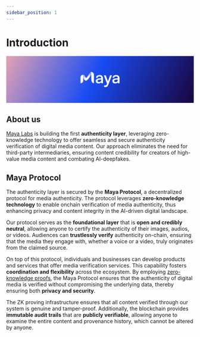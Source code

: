 ```yaml
---
sidebar_position: 1
---
```


# Introduction

![Maya Logo](./maya.PNG)

## About us
[Maya Labs](https://mayalabs.tech) is building the first **authenticity layer**, leveraging zero-knowledge technology to offer seamless 
and secure authenticity verification of digital media content. Our approach eliminates the need for third-party intermediaries, ensuring content
credibility for creators of high-value media content and combating AI-deepfakes.

## Maya Protocol
The authenticity layer is secured by the **Maya Protocol**, a decentralized protocol for media authenticity.
The protocol leverages **zero-knowledge technology** to enable onchain verification of media authenticity, thus enhancing privacy and content integrity in the AI-driven digital landscape.

Our protocol serves as the **foundational layer** that is **open and credibly neutral**, allowing anyone to certify the authenticity of their images, audios, or videos.
Audiences can **trustlessly verify** authenticity on-chain, ensuring that the media they engage with, whether a voice or a video, truly originates from the claimed source.

On top of this protocol, individuals and businesses can develop products and services that offer media verification services. This capability fosters **coordination and flexibility** across the ecosystem.
By employing [zero-knowledge proofs](https://en.wikipedia.org/wiki/Zero-knowledge_proof), the Maya Protocol ensures that the authenticity of digital media is verified without compromising the underlying data, thereby ensuring both **privacy and security**.

The ZK proving infrastructure ensures that all content verified through our system is genuine and tamper-proof.
Additionally, the blockchain provides **immutable audit trails** that are **publicly verifiable**, allowing anyone to examine the entire content and provenance history, which cannot be altered by anyone.
